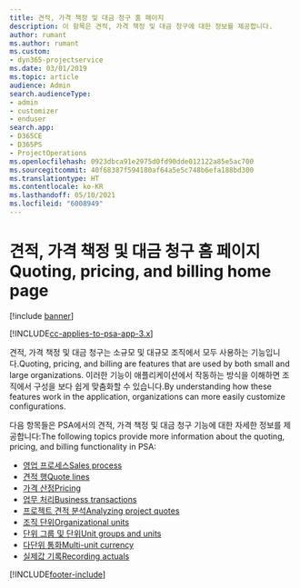 ```yaml
---
title: 견적, 가격 책정 및 대금 청구 홈 페이지
description: 이 항목은 견적, 가격 책정 및 대금 청구에 대한 정보를 제공합니다.
author: rumant
ms.author: rumant
ms.custom:
- dyn365-projectservice
ms.date: 03/01/2019
ms.topic: article
audience: Admin
search.audienceType:
- admin
- customizer
- enduser
search.app:
- D365CE
- D365PS
- ProjectOperations
ms.openlocfilehash: 0923dbca91e2975d0fd90dde012122a85e5ac700
ms.sourcegitcommit: 40f68387f594180af64a5e5c748b6efa188bd300
ms.translationtype: HT
ms.contentlocale: ko-KR
ms.lasthandoff: 05/10/2021
ms.locfileid: "6008949"
---
```

# <a name="quoting-pricing-and-billing-home-page"></a><span data-ttu-id="2679a-103">견적, 가격 책정 및 대금 청구 홈 페이지</span><span class="sxs-lookup"><span data-stu-id="2679a-103">Quoting, pricing, and billing home page</span></span>

[!include [banner](../includes/psa-now-project-operations.md)]

[!INCLUDE[cc-applies-to-psa-app-3.x](../includes/cc-applies-to-psa-app-3x.md)]

<span data-ttu-id="2679a-104">견적, 가격 책정 및 대금 청구는 소규모 및 대규모 조직에서 모두 사용하는 기능입니다.</span><span class="sxs-lookup"><span data-stu-id="2679a-104">Quoting, pricing, and billing are features that are used by both small and large organizations.</span></span> <span data-ttu-id="2679a-105">이러한 기능이 애플리케이션에서 작동하는 방식을 이해하면 조직에서 구성을 보다 쉽게 맞춤화할 수 있습니다.</span><span class="sxs-lookup"><span data-stu-id="2679a-105">By understanding how these features work in the application, organizations can more easily customize configurations.</span></span>

<span data-ttu-id="2679a-106">다음 항목들은 PSA에서의 견적, 가격 책정 및 대금 청구 기능에 대한 자세한 정보를 제공합니다:</span><span class="sxs-lookup"><span data-stu-id="2679a-106">The following topics provide more information about the quoting, pricing, and billing functionality in PSA:</span></span>

- [<span data-ttu-id="2679a-107">영업 프로세스</span><span class="sxs-lookup"><span data-stu-id="2679a-107">Sales process</span></span>](basic-sales-process.md)
- [<span data-ttu-id="2679a-108">견적 행</span><span class="sxs-lookup"><span data-stu-id="2679a-108">Quote lines</span></span>](basic-quote-lines.md)
- [<span data-ttu-id="2679a-109">가격 산정</span><span class="sxs-lookup"><span data-stu-id="2679a-109">Pricing</span></span>](basic-pricing.md)
- [<span data-ttu-id="2679a-110">업무 처리</span><span class="sxs-lookup"><span data-stu-id="2679a-110">Business transactions</span></span>](basic-business-transactions.md)
- [<span data-ttu-id="2679a-111">프로젝트 견적 분석</span><span class="sxs-lookup"><span data-stu-id="2679a-111">Analyzing project quotes</span></span>](basic-analyzing-quotes.md)
- [<span data-ttu-id="2679a-112">조직 단위</span><span class="sxs-lookup"><span data-stu-id="2679a-112">Organizational units</span></span>](advanced-organizational.md)
- [<span data-ttu-id="2679a-113">단위 그룹 및 단위</span><span class="sxs-lookup"><span data-stu-id="2679a-113">Unit groups and units</span></span>](advanced-units.md)
- [<span data-ttu-id="2679a-114">다단위 통화</span><span class="sxs-lookup"><span data-stu-id="2679a-114">Multi-unit currency</span></span>](advanced-currency.md)
- [<span data-ttu-id="2679a-115">실제값 기록</span><span class="sxs-lookup"><span data-stu-id="2679a-115">Recording actuals</span></span>](advanced-actuals.md)


[!INCLUDE[footer-include](../includes/footer-banner.md)]